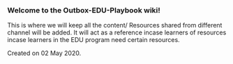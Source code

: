 ### Welcome to the Outbox-EDU-Playbook wiki!
This is where we will keep all the content/ Resources shared from different channel will be added.
It will act as a reference incase learners of resources incase learners in the EDU program need certain resources. 

Created on 02 May 2020.



